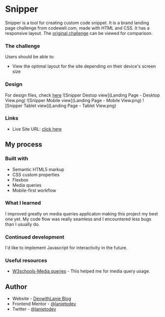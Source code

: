 # Snipper
Snipper is a tool for creating custom code snippet.
It is a brand landing page challenge from codewell.com, made with HTML and CSS. It has a responsive layout. The [original challenge](https://www.codewell.cc/challenges/snipper-landing-page--608bbe67e0984a001540d79b) can be viewed for comparison.

### The challenge

Users should be able to:

- View the optimal layout for the site depending on their device's screen size

### Design

For design files, check [here](https://www.codewell.cc/challenges/snipper-landing-page--608bbe67e0984a001540d79b)
![Snipper Destop view](Landing Page - Desktop View.png)
![Snipper Mobile view](Landing Page - Mobile View.png)
![Snipper Tablet view](Landing Page - Tablet View.png)



### Links

- Live Site URL: [click here](https://lanietodev.github.io/Snipper/)

## My process

### Built with

- Semantic HTML5 markup
- CSS custom properties
- Flexbox
- Media queries
- Mobile-first workflow


### What I learned

I improved greatly on media queries applicaton making this project my best one yet. My code flow was really seamless and I encountered less bugs than I usually do.

### Continued development

I'd like to implement Javascript for interactivity in the future.

### Useful resources

- [W3schools-Media queries](https://www.w3schools.com/css/css_rwd_mediaqueries.asp) - This helped me for media query usage.


## Author

- Website - [DevwithLanie Blog](https://www.devwithlanie.hashnode.dev)
- Frontend Mentor - [@lanietodev](https://www.frontendmentor.io/profile/lanietodev)
- Twitter - [@lanietodev](https://www.twitter.com/lanietodev)
